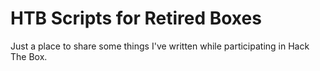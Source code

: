 # HTB Scripts for Retired Boxes

Just a place to share some things I've written while participating in Hack The Box.

